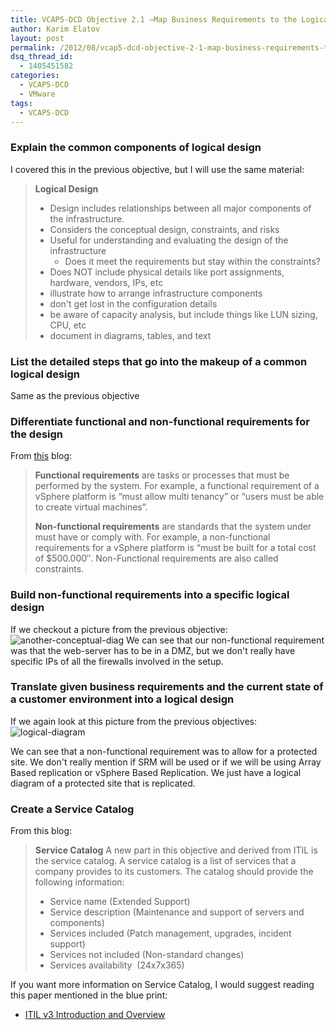 ```yaml
---
title: VCAP5-DCD Objective 2.1 –Map Business Requirements to the Logical Design
author: Karim Elatov
layout: post
permalink: /2012/08/vcap5-dcd-objective-2-1-map-business-requirements-to-the-logical-design/
dsq_thread_id:
  - 1405451582
categories:
  - VCAP5-DCD
  - VMware
tags:
  - VCAP5-DCD
---
```

### Explain the common components of logical design

I covered this in the previous objective, but I will use the same material:

> **Logical Design**
>
> *   Design includes relationships between all major components of the infrastructure.
> *   Considers the conceptual design, constraints, and risks
> *   Useful for understanding and evaluating the design of the infrastructure
>     *   Does it meet the requirements but stay within the constraints?
> *   Does NOT include physical details like port assignments, hardware, vendors, IPs, etc
> *   illustrate how to arrange infrastructure components
> *   don't get lost in the configuration details
> *   be aware of capacity analysis, but include things like LUN sizing, CPU, etc
> *   document in diagrams, tables, and text

### List the detailed steps that go into the makeup of a common logical design

Same as the previous objective

### Differentiate functional and non-functional requirements for the design

From [this](http://www.virten.net/2012/05/vdcd510-objective-1-1-gather-and-analyze-business-requirements/) blog:

> **Functional requirements** are tasks or processes that must be performed by the system. For example, a functional requirement of a vSphere platform is “must allow multi tenancy” or “users must be able to create virtual machines”.
>
> **Non-functional requirements** are standards that the system under must have or comply with. For example, a non-functional requirements for a vSphere platform is “must be built for a total cost of $500.000″. Non-Functional requirements are also called constraints.

### Build non-functional requirements into a specific logical design

If we checkout a picture from the previous objective:
![another-conceptual-diag](https://googledrive.com/host/0BxotWZXnwSAGSS1qRE02eWVrU28/2012-08-another-conceptual-diag.png)
We can see that our non-functional requirement was that the web-server has to be in a DMZ, but we don't really have specific IPs of all the firewalls involved in the setup.

### Translate given business requirements and the current state of a customer environment into a logical design

If we again look at this picture from the previous objectives:
![logical-diagram](https://googledrive.com/host/0BxotWZXnwSAGSS1qRE02eWVrU28/2012-08-logical-diagram.png)

We can see that a non-functional requirement was to allow for a protected site. We don't really mention if SRM will be used or if we will be using Array Based replication or vSphere Based Replication. We just have a logical diagram of a protected site that is replicated.

### Create a Service Catalog

From this blog:

> **Service Catalog**
> A new part in this objective and derived from ITIL is the service catalog. A service catalog is a list of services that a company provides to its customers. The catalog should provide the following information:
>
> *   Service name (Extended Support)
> *   Service description (Maintenance and support of servers and components)
> *   Services included (Patch management, upgrades, incident support)
> *   Services not included (Non-standard changes)
> *   Services availability  (24x7x365)

If you want more information on Service Catalog, I would suggest reading this paper mentioned in the blue print:

*   [ITIL v3 Introduction and Overview](http://communities.vmware.com/docs/DOC-17410)

